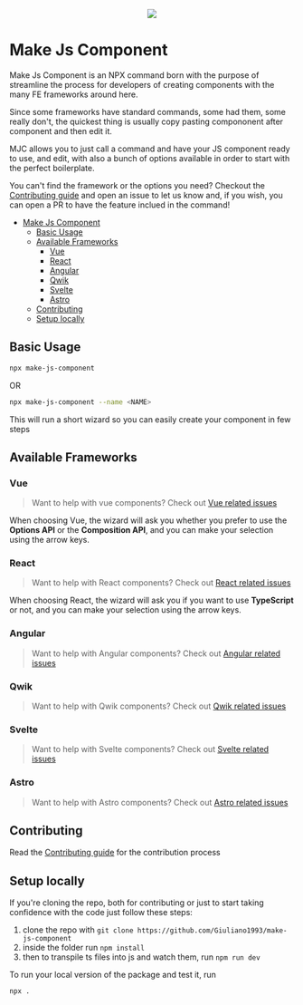 <p align="center">
   <img src="https://github.com/Giuliano1993/make-js-component/assets/12759050/bedcd81f-431b-4699-9771-ba5c237ec68f" />
</p>

# Make Js Component

Make Js Component is an NPX command born with the purpose of streamline the process for developers of creating components with the many FE frameworks around here.

Since some frameworks have standard commands, some had them, some really don't, the quickest thing is usually copy pasting compononent after component and then edit it.

MJC allows you to just call a command and have your JS component ready to use, and edit, with also a bunch of options available in order to start with the perfect boilerplate.

You can't find the framework or the options you need? Checkout the [Contributing guide](./CONTRIBUTING.md) and open an issue to let us know and, if you wish, you can open a PR to have the feature inclued in the command!

- [Make Js Component](#make-js-component)
  - [Basic Usage](#basic-usage)
  - [Available Frameworks](#available-frameworks)
    - [Vue](#vue)
    - [React](#react)
    - [Angular](#angular)
    - [Qwik](#qwik)
    - [Svelte](#svelte)
    - [Astro](#astro)
  - [Contributing](#contributing)
  - [Setup locally](#setup-locally)

## Basic Usage

```bash
npx make-js-component
```

OR

```bash
npx make-js-component --name <NAME>
```

This will run a short wizard so you can easily create your component in few steps

## Available Frameworks

### Vue
> Want to help with vue components? Check out [Vue related issues](https://github.com/Giuliano1993/make-js-component/issues?q=is%3Aissue+is%3Aopen+label%3AVue)

When choosing Vue, the wizard will ask you whether you prefer to use the **Options API** or the **Composition API**, and you can make your selection using the arrow keys.

### React
> Want to help with React components? Check out [React related issues](https://github.com/Giuliano1993/make-js-component/issues?q=is%3Aissue+is%3Aopen+label%3AReact)

When choosing React, the wizard will ask you if you want to use **TypeScript** or not, and you can make your selection using the arrow keys.

### Angular
> Want to help with Angular components? Check out [Angular related issues](https://github.com/Giuliano1993/make-js-component/issues?q=is%3Aissue+is%3Aopen+label%3AAngular)

### Qwik
> Want to help with Qwik components? Check out [Qwik related issues](https://github.com/Giuliano1993/make-js-component/issues?q=is%3Aissue+is%3Aopen+label%3AQwik)

### Svelte
> Want to help with Svelte components? Check out [Svelte related issues](https://github.com/Giuliano1993/make-js-component/issues?q=is%3Aissue+is%3Aopen+label%3ASvelte)

### Astro
> Want to help with Astro components? Check out [Astro related issues](https://github.com/Giuliano1993/make-js-component/issues?q=is%3Aissue+is%3Aopen+label%3AAstro)

## Contributing

Read the [Contributing guide](./CONTRIBUTING.md) for the contribution process

## Setup locally

If you're cloning the repo, both for contributing or just to start taking confidence with the code just follow these steps:

1. clone the repo with `git clone https://github.com/Giuliano1993/make-js-component`
2. inside the folder run `npm install`
3. then to transpile ts files into js and watch them,  run `npm run dev`

To run your local version of the package and test it, run 

```bash
npx .
```
